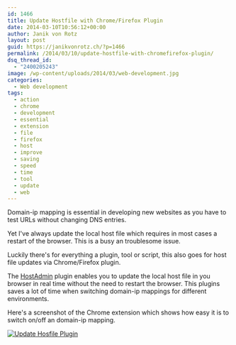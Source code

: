 ```yaml
---
id: 1466
title: Update Hostfile with Chrome/Firefox Plugin
date: 2014-03-10T10:56:12+00:00
author: Janik von Rotz
layout: post
guid: https://janikvonrotz.ch/?p=1466
permalink: /2014/03/10/update-hostfile-with-chromefirefox-plugin/
dsq_thread_id:
  - "2400205243"
image: /wp-content/uploads/2014/03/web-development.jpg
categories:
  - Web development
tags:
  - action
  - chrome
  - development
  - essential
  - extension
  - file
  - firefox
  - host
  - improve
  - saving
  - speed
  - time
  - tool
  - update
  - web
---
```

Domain-ip mapping is essential in developing new websites as you have to test URLs without changing DNS entries.

Yet I've always update the local host file which requires in most cases a restart of the browser. This is a busy an troublesome issue.

Luckily there's for everything a plugin, tool or script, this also goes for host file updates via Chrome/Firefox plugin.
<!--more-->
The <a href="https://github.com/tg123/chrome-hostadmin">HostAdmin</a> plugin enables you to update the local host file in you browser in real time without the need to restart the browser.
This plugins saves a lot of time when switching domain-ip mappings for different environments.

Here's a screenshot of the Chrome extension which shows how easy it is to switch on/off an domain-ip mapping.

<a href="https://janikvonrotz.ch/wp-content/uploads/2014/03/Update-Hosfile-Plugin.jpg">![Update Hosfile Plugin](https://janikvonrotz.ch/wp-content/uploads/2014/03/Update-Hosfile-Plugin.jpg)</a>